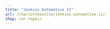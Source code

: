 ```yaml
---
title: "Jenkins Automotive II"
url: /charlottesville/jenkins-automotive-ii/
shop: car repair
---
```

